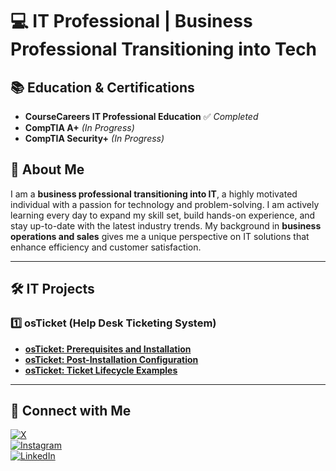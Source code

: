 # 💻 IT Professional | Business Professional Transitioning into Tech  

## 📚 Education & Certifications  
- **CourseCareers IT Professional Education** ✅ *Completed*  
- **CompTIA A+** *(In Progress)*  
- **CompTIA Security+** *(In Progress)*  

## 🚀 About Me  
I am a **business professional transitioning into IT**, a highly motivated individual with a passion for technology and problem-solving. I am actively learning every day to expand my skill set, build hands-on experience, and stay up-to-date with the latest industry trends. My background in **business operations and sales** gives me a unique perspective on IT solutions that enhance efficiency and customer satisfaction.  

---  

## 🛠 IT Projects  
### 1️⃣ osTicket (Help Desk Ticketing System)  
- **[osTicket: Prerequisites and Installation](https://github.com/hbagaryan/osticket-prereqs)**  
- **[osTicket: Post-Installation Configuration](https://github.com/hbagaryan/post-install-config)**  
- **[osTicket: Ticket Lifecycle Examples](https://github.com/hbagaryan/ticket-lifecycle)**  

---  

## 🔗 Connect with Me  
[![X](https://img.shields.io/badge/X-000000?style=for-the-badge&logo=x&logoColor=white)](https://x.com/HachoBagaryan)  
[![Instagram](https://img.shields.io/badge/Instagram-E4405F?style=for-the-badge&logo=instagram&logoColor=white)](https://www.instagram.com/hacho.bagaryan)  
[![LinkedIn](https://img.shields.io/badge/LinkedIn-0077B5?style=for-the-badge&logo=linkedin&logoColor=white)](https://www.linkedin.com/in/hachik-bagaryan/)  
